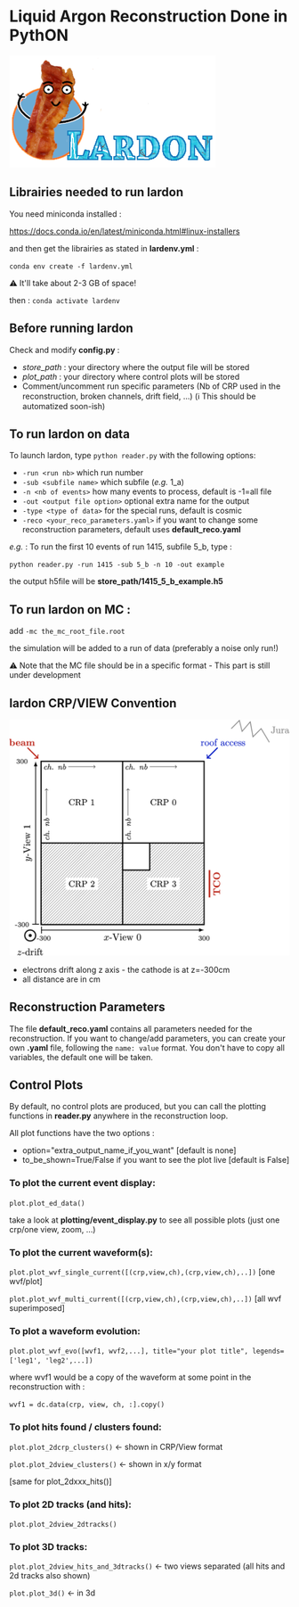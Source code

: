 # Liquid Argon Reconstruction Done in PythON
![Logo](figs/lardon_logo_text.png)


## Librairies needed to run lardon
You need miniconda installed :

https://docs.conda.io/en/latest/miniconda.html#linux-installers

and then get the librairies as stated in **lardenv.yml** :

`conda env create -f lardenv.yml`

 :warning: It'll take about 2-3 GB of space!

then : `conda activate lardenv`

## Before running lardon
Check and modify **config.py** :
* *store_path* : your directory where the output file will be stored
* *plot_path*  : your directory where control plots will be stored
* Comment/uncomment run specific parameters (Nb of CRP used in the reconstruction, broken channels, drift field, ...)
(:information_source: This should be automatized soon-ish)


## To run lardon on data
To launch lardon, type `python reader.py` with the following options:
* `-run <run nb>` which run number
* `-sub <subfile name>` which subfile (*e.g.* 1_a)
* `-n <nb of events>` how many events to process, default is -1=all file
* `-out <output file option>` optional extra name for the output
* `-type <type of data>` for the special runs, default is cosmic
* `-reco <your_reco_parameters.yaml>` if you want to change some reconstruction parameters, default uses **default_reco.yaml**

*e.g.* : To run the first 10 events of run 1415, subfile 5_b, type :

`python reader.py -run 1415 -sub 5_b -n 10 -out example`

the output h5file will be **store_path/1415_5_b_example.h5**

## To run lardon on MC : 
add `-mc the_mc_root_file.root`

the simulation will be added to a run of data (preferably a noise only run!)

:warning: Note that the MC file should be in a specific format - This part is still under development


## lardon CRP/VIEW Convention
![convention](figs/lardon_convention.png)

* electrons drift along z axis - the cathode is at z=-300cm
* all distance are in cm

## Reconstruction Parameters
The file **default_reco.yaml** contains all parameters needed for the reconstruction. If you want to change/add parameters, you can create your own **.yaml** file, following the `name: value` format. You don't have to copy all variables, the default one will be taken. 

## Control Plots
By default, no control plots are produced, but you can call the plotting functions in **reader.py** anywhere in the reconstruction loop.


All plot functions have the two options :
* option="extra_output_name_if_you_want" [default is none] 
* to_be_shown=True/False if you want to see the plot live [default is False]

### To plot the current event display:
`plot.plot_ed_data()`

take a look at **plotting/event_display.py** to see all possible plots (just one crp/one view, zoom, ...)

### To plot the current waveform(s):
`plot.plot_wvf_single_current([(crp,view,ch),(crp,view,ch),..])` [one wvf/plot]

`plot.plot_wvf_multi_current([(crp,view,ch),(crp,view,ch),..])` [all wvf superimposed]

### To plot a waveform evolution: 
`plot.plot_wvf_evo([wvf1, wvf2,...], title="your plot title", legends=['leg1', 'leg2',...])`

where wvf1 would be a copy of the waveform at some point in the reconstruction with :

`wvf1 = dc.data(crp, view, ch, :].copy()`

### To plot hits found / clusters found:
`plot.plot_2dcrp_clusters()` <- shown in CRP/View format

`plot.plot_2dview_clusters()` <- shown in x/y format

[same for plot_2dxxx_hits()]

### To plot 2D tracks (and hits):
`plot.plot_2dview_2dtracks()` 

### To plot 3D tracks:
`plot.plot_2dview_hits_and_3dtracks()` <- two views separated (all hits and 2d tracks also shown)

`plot.plot_3d()` <- in 3d 


